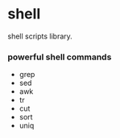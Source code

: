  shell
=====
shell scripts library.

### powerful shell commands
- grep
- sed
- awk
- tr
- cut
- sort
- uniq
